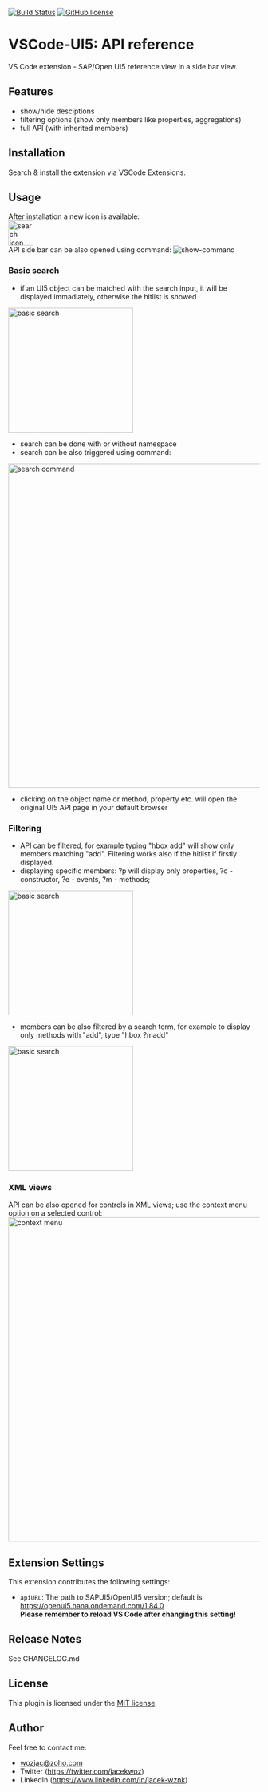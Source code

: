 [![Build Status](https://travis-ci.com/wozjac/vscode-ui5-api-reference.svg?branch=main)](https://travis-ci.com/wozjac/vscode-ui5-api-reference)
[![GitHub license](https://img.shields.io/github/license/wozjac/vscode-ui5-api-reference)](https://github.com/wozjac/vscode-ui5-api-reference/blob/main/LICENSE)

# VSCode-UI5: API reference 
VS Code extension - SAP/Open UI5 reference view in a side bar view.

## Features
- show/hide desciptions
- filtering options (show only members like properties, aggregations)
- full API (with inherited members)

## Installation
Search & install the extension via VSCode Extensions.

## Usage
After installation a new icon is available:  
<img src="https://publicrepo.vipserv.org/images/vscode-api/icon-sidebar.png" alt="search icon" width="50px"/>  
API side bar can be also opened using command:
![show-command](https://publicrepo.vipserv.org/images/vscode-api/show-command.png)


### Basic search
- if an UI5 object can be matched with the search input, it will be displayed immadiately, otherwise the hitlist is showed
<img src="https://publicrepo.vipserv.org/images/vscode-api/basic-search.gif" alt="basic search" width="250px"/>

- search can be done with or without namespace
- search can be also triggered using command:
<img src="https://publicrepo.vipserv.org/images/vscode-api/search-command.gif" alt="search command" width="650px"/>

- clicking on the object name or method, property etc. will open the original UI5 API page in your default browser

### Filtering
- API can be filtered, for example typing "hbox add" will show only members matching "add". Filtering works also if the hitlist if firstly displayed.
- displaying specific members: ?p will display only properties, ?c - constructor, ?e - events, ?m - methods; 
<img src="https://publicrepo.vipserv.org/images/vscode-api/search-members1.gif" alt="basic search" width="250px"/>

- members can be also filtered by a search term, for example to display only methods with "add", type "hbox ?madd" 
<img src="https://publicrepo.vipserv.org/images/vscode-api/search-members2.gif" alt="basic search" width="250px"/>

### XML views
API can be also opened for controls in XML views; use the context menu option on a selected control:
<img src="https://publicrepo.vipserv.org/images/vscode-api/context.gif" alt="context menu" width="650px"/>

## Extension Settings
This extension contributes the following settings:

* `apiURL`: The path to SAPUI5/OpenUI5 version; default is https://openui5.hana.ondemand.com/1.84.0  
**Please remember to reload VS Code after changing this setting!**

## Release Notes
See CHANGELOG.md

## License
This plugin is licensed under the [MIT license](http://opensource.org/licenses/MIT).

## Author
Feel free to contact me:  
- wozjac@zoho.com 
- Twitter (https://twitter.com/jacekwoz)  
- LinkedIn (https://www.linkedin.com/in/jacek-wznk)
